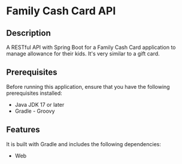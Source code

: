 # Family Cash Card API

## Description
A RESTful API with Spring Boot for a Family Cash Card application to manage allowance for their kids. It's very similar to a gift card.

## Prerequisites
Before running this application, ensure that you have the following prerequisites installed:

- Java JDK 17 or later
- Gradle - Groovy

## Features
It is built with Gradle and includes the following dependencies:
  - Web
  
